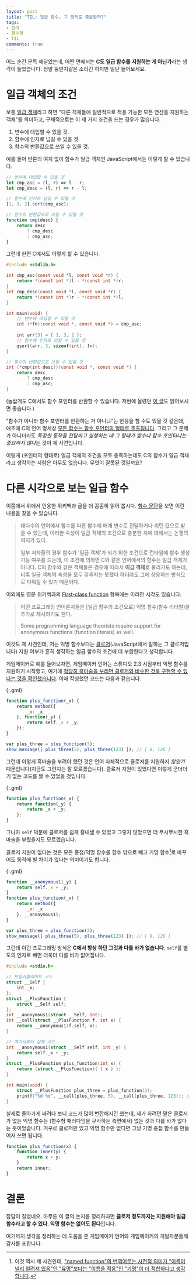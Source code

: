 ```yaml
---
layout: post
title: "TIL: 일급 함수, 그 정의로 충분할까?"
tags:
- 언어
- 함수형
- TIL
comments: true 
---
```


어느 순간 문득 깨달았는데, 어떤 면에서는 **C도 일급 함수를 지원하는 게 아닌가**라는 생각이 들었습니다. 정말 뚱딴지같은 소리긴 하지만 일단 들어보세요.

# 일급 객체의 조건

보통 [일급 객체](https://ko.wikipedia.org/wiki/일급_객체)라고 하면 "다른 객체들에 일반적으로 적용 가능한 모든 연산을 지원하는 객체"를 의미하고, 구체적으로는 이 세 가지 조건을 드는 경우가 많습니다.

1. 변수에 대입할 수 있을 것.
1. 함수에 인자로 넘길 수 있을 것.
1. 함수의 반환값으로 쓰일 수 있을 것.

예를 들어 반론의 여지 없이 함수가 일급 객체인 JavaScript에서는 이렇게 할 수 있습니다.

```javascript
// 변수에 대입할 수 있을 것
let cmp_asc = (l, r) => l - r;
let cmp_desc = (l, r) => r - l;

// 함수에 인자로 넘길 수 있을 것
[1, 3, 2].sort(cmp_asc);

// 함수의 반환값으로 쓰일 수 있을 것
function cmp(desc) {
	return desc
		? cmp_desc
		: cmp_asc;
}
```

그런데 한편 C에서도 이렇게 할 수 있습니다.

```c
#include <stdlib.h>

int cmp_asc(const void *l, const void *r) {
	return *(const int *)l - *(const int *)r;
}
int cmp_desc(const void *l, const void *r) {
	return *(const int *)r - *(const int *)l;
}

int main(void) {
	// 변수에 대입할 수 있을 것
	int (*fn)(const void *, const void *) = cmp_asc;
	
	int arr[3] = { 1, 3, 2 };
	// 함수에 인자로 넘길 수 있을 것
	qsort(arr, 3, sizeof(int), fn);
}

// 함수의 반환값으로 쓰일 수 있을 것
int (*cmp(int desc))(const void *, const void *) {
	return desc
		? cmp_desc
		: cmp_asc;
}
```

(놀랍게도 C에서도 함수 포인터를 반환할 수 있습니다. 저번에 올렸던 [이 글](/2020/12/30/all-about-c-type-system.html)도 읽어보시면 좋습니다.)

"함수가 아니라 함수 포인터를 반환하는 거 아니냐"는 반응을 할 수도 있을 것 같은데, 애초에 C의 언어 명세상 [모든 함수는 함수 포인터의 형태로 호출됩니다](/2020/12/30/all-about-c-type-system.html#배열과-함수는-포인터로-바뀐다). 그리고 그 문제가 아니더라도 *특정한 동작을 전달하고 실행하는 데 그 형태가 함수냐 함수 포인터냐는 중요하지 않다*는 것이 제 사견입니다.

이렇게 (포인터의 형태로) 일급 객체의 조건을 모두 충족하는데도 C의 함수가 일급 객체라고 생각하는 사람은 아무도 없습니다. 무엇이 잘못된 것일까요?

# 다른 시각으로 보는 일급 함수

이쯤에서 위에서 인용한 위키백과 글을 더 꼼꼼히 읽어 봅시다. [함수 문단](https://ko.wikipedia.org/wiki/일급_객체#함수)을 보면 이런 내용을 찾을 수 있습니다.

> 대다수의 언어에서 함수를 다른 함수에 매개 변수로 전달하거나 리턴 값으로 받을 수 있는데, 이러한 속성이 일급 객체의 조건으로 충분한 지에 대해서는 논쟁의 여지가 있다.
>
> 일부 저자들의 경우 함수가 '일급 객체'가 되기 위한 조건으로 런타임에 함수 생성 가능 여부를 드는데, 이 조건에 의하면 C와 같은 언어에서의 함수는 일급 객체가 아니다. C의 함수와 같은 객체들은 경우에 따라서 **이급 객체**로 불리기도 하는데, 비록 일급 객체의 속성을 모두 갖추지는 못했다 하더라도 그에 상응하는 방식으로 다뤄질 수 있기 때문이다.

이외에도 영문 위키백과의 [First-class function](https://en.wikipedia.org/wiki/First-class_function) 항목에는 이러한 시각도 있습니다.

> 어떤 프로그래밍 언어론자들은 [일급 함수의 조건으로] 익명 함수(함수 리터럴)을 추가로 제시하기도 한다.
>
> Some programming language theorists require support for anonymous functions (function literals) as well.

이것도 제 사견인데, 저는 익명 함수보다는 [클로저](https://ko.wikipedia.org/wiki/클로저_(컴퓨터_프로그래밍))(JavaScript에서 말하는 그 클로저입니다) 지원 여부가 흔히 생각하는 일급 함수의 조건에 더 부합한다고 생각합니다.

게임메이커로 예를 들어보자면, 게임메이커 언어는 스튜디오 2.3 시점부터 익명 함수를 지원하기 시작했고, 여기에 [적당히 흑마술을 부리면 클로저와 비슷한 것을 구현할 수 있다는 것을 확인했습니다](/2020/04/24/gms-tips.html#오묘한-함수형-프로그래밍의-세계). 이때 작성했던 코드는 다음과 같습니다.

{:.gml}
```javascript
function plus_function(_x) {
	return method({
		_x: _x
	}, function(_y) {
		return self._x + _y;
	});
}

var plus_three = plus_function(3);
show_message([ plus_three(5), plus_three(123) ]); // [ 8, 126 ]
```

그런데 이렇게 흑마술을 부려야 했던 것은 언어 자체적으로 클로저를 지원하지 *않았기* 때문입니다(지금도 그런지는 잘 모르겠습니다). 클로저 지원이 있었다면 이렇게 군더더기 없는 코드를 짤 수 있었을 것입니다.

{:.gml}
```javascript
function plus_function(_x) {
	return function(_y) {
		return _x + _y;
	};
}
```

그나마 `self` 덕분에 클로저를 쉽게 흉내낼 수 있었고 그렇지 않았으면 더 무시무시한 흑마술을 부렸을지도 모르겠습니다.

클로저 지원이 없다는 것은 모든 중첩/익명 함수를 함수 밖으로 빼고 기명 함수[^fn-named-function]로 바꾸어도 동작에 별 차이가 없다는 의미이기도 합니다.

{:.gml}
```javascript
function __anonymous1(_y) {
	return self._x + _y;
}
function plus_function(_x) {
	return method({
		_x: _x
	}, __anonymous1);
}

var plus_three = plus_function(3);
show_message([ plus_three(5), plus_three(123) ]); // [ 8, 126 ]
```

그런데 이런 프로그래밍 방식은 **C에서 항상 하던 그것과 다를 바가 없습니다**. `self`를 별도의 인자로 빼면 더욱더 다를 바가 없어집니다.

```c
#include <stdio.h>

// 보일러플레이트 코드
struct __Self {
	int _x;
};
struct __PlusFunction {
	struct __Self self;
};
int __anonymous1(struct __Self, int);
int __call(struct __PlusFunction f, int x) {
	return __anonymous1(f.self, x);
}

// 여기서부터 실제 코드
int __anonymous1(struct __Self self, int _y) {
	return self._x + _y;
}
struct __PlusFunction plus_function(int x) {
	return (struct __PlusFunction){ { x } };
}

int main(void) {
	struct __PlusFunction plus_three = plus_function(3);
	printf("%d %d", __call(plus_three, 5), __call(plus_three, 123)); // 8 126
}
```

실제로 돌아가게 짜려다 보니 코드가 많이 번잡해지긴 했는데, 제가 하려던 말은 클로저가 없는 익명 함수는 (함수형 패러다임을 구사하는 측면에서) 없는 것과 다를 바가 없다는 뜻이었습니다. 거꾸로 클로저만 있고 익명 함수만 없다면 그냥 기명 중첩 함수를 만들어서 쓰면 됩니다.

```javascript
function plus_function(x) {
	function inner(y) {
		return x + y;
	}
	return inner;
}
```

# 결론

잡담이 길었네요. 아무튼 이 글의 논지를 정리하자면 **클로저 정도까지는 지원해야 일급 함수라고 할 수 있다. 익명 함수는 없어도 된다**입니다.

여기까지 생각을 정리하는 데 도움을 준 게임메이커 언어와 게임메이커의 개발자분들께 감사를 표합니다.

[^fn-named-function]: 이것 역시 제 사견인데, ["named function"의 번역어로는 사전적 의미가 "이름이 널리 알려져 있음"인 "유명"보다는 "이름을 적음"인 "기명"이 더 적합하다고 생각합니다](https://twitter.com/EatChangmyeong/status/1629379693043671041).
